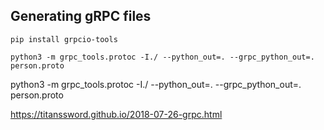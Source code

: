 ## Generating gRPC files
`pip install grpcio-tools`

`python3 -m grpc_tools.protoc -I./ --python_out=. --grpc_python_out=. person.proto`

python3 -m grpc_tools.protoc -I./ --python_out=. --grpc_python_out=. person.proto


https://titanssword.github.io/2018-07-26-grpc.html